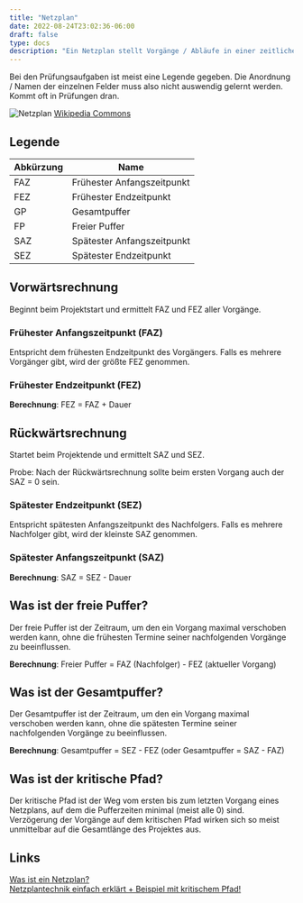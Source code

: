 ```yaml
---
title: "Netzplan"
date: 2022-08-24T23:02:36-06:00
draft: false
type: docs
description: "Ein Netzplan stellt Vorgänge / Abläufe in einer zeitlichen Reihenfolge inklusive Abhängigkeiten dar."
---
```


Bei den Prüfungsaufgaben ist meist eine Legende gegeben. Die Anordnung / Namen der einzelnen Felder muss also nicht auswendig gelernt werden. Kommt oft in Prüfungen dran.

![Netzplan](./Netzplan.png)
[Wikipedia Commons](https://de.wikipedia.org/wiki/Datei:NetzplanBsp.png#file)

## Legende

|Abkürzung|Name|
|---------|----|
|FAZ|Frühester Anfangszeitpunkt|
|FEZ|Frühester Endzeitpunkt|
|GP|Gesamtpuffer|
|FP|Freier Puffer|
|SAZ|Spätester Anfangszeitpunkt|
|SEZ|Spätester Endzeitpunkt|

## Vorwärtsrechnung 

Beginnt beim Projektstart und ermittelt FAZ und FEZ aller Vorgänge.

### Frühester Anfangszeitpunkt (FAZ)

Entspricht dem frühesten Endzeitpunkt des Vorgängers. Falls es mehrere Vorgänger gibt, wird der größte FEZ genommen.

### Frühester Endzeitpunkt (FEZ)

**Berechnung**: FEZ = FAZ + Dauer

## Rückwärtsrechnung

Startet beim Projektende und ermittelt SAZ und SEZ.


Probe: Nach der Rückwärtsrechnung sollte beim ersten Vorgang auch der SAZ = 0 sein.

### Spätester Endzeitpunkt (SEZ)

Entspricht spätesten Anfangszeitpunkt des Nachfolgers. Falls es mehrere Nachfolger gibt, wird der kleinste SAZ genommen.

### Spätester Anfangszeitpunkt (SAZ)

**Berechnung**: SAZ = SEZ - Dauer

## Was ist der freie Puffer?

Der freie Puffer ist der Zeitraum, um den ein Vorgang maximal verschoben werden kann, ohne die frühesten Termine seiner nachfolgenden Vorgänge zu beeinflussen.  


**Berechnung**: Freier Puffer = FAZ (Nachfolger) - FEZ (aktueller Vorgang)

## Was ist der Gesamtpuffer?

Der Gesamtpuffer ist der Zeitraum, um den ein Vorgang maximal verschoben werden kann, ohne die spätesten Termine seiner nachfolgenden Vorgänge zu beeinflussen.  


**Berechnung**: Gesamtpuffer = SEZ - FEZ (oder Gesamtpuffer = SAZ - FAZ)

## Was ist der kritische Pfad?

Der kritische Pfad ist der Weg vom ersten bis zum letzten Vorgang eines Netzplans, auf dem die Pufferzeiten minimal (meist alle 0) sind.  
Verzögerung der Vorgänge auf dem kritischen Pfad wirken sich so meist unmittelbar auf die Gesamtlänge des Projektes aus.

## Links

[Was ist ein Netzplan?](https://www.inloox.de/projektmanagement-glossar/netzplan/)  
[Netzplantechnik einfach erklärt + Beispiel mit kritischem Pfad!](https://www.youtube.com/watch?v=OfrfVY-eYQY)
